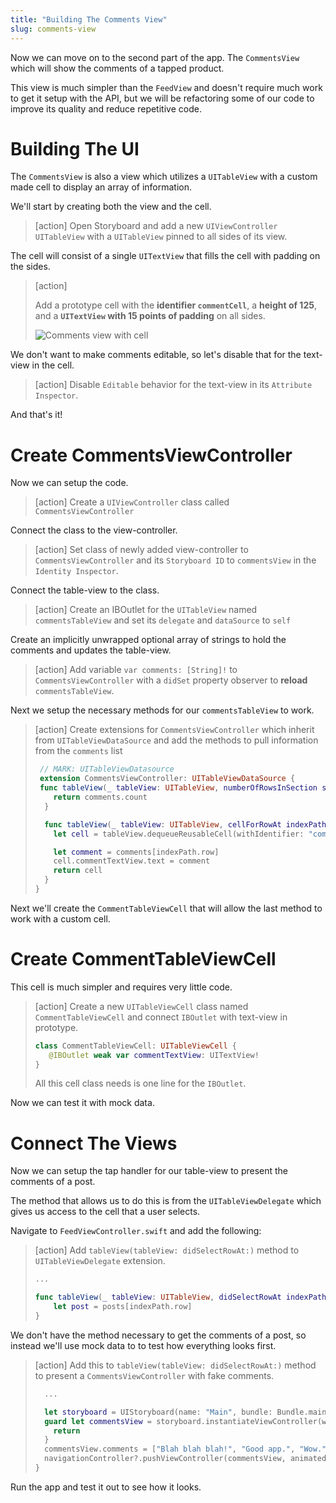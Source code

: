 ```yaml
---
title: "Building The Comments View"
slug: comments-view
---
```


Now we can move on to the second part of the app. The `CommentsView` which will show the comments of a tapped product.

This view is much simpler than the `FeedView` and doesn't require much work to get it setup with the API, but we will be refactoring some of our code to improve its quality and reduce repetitive code.

# Building The UI

The `CommentsView` is also a view which utilizes a `UITableView` with a custom made cell to display an array of information.

We'll start by creating both the view and the cell.

> [action]
> Open Storyboard and add a new `UIViewController` `UITableView` with a `UITableView` pinned to all sides of its view.

The cell will consist of a single `UITextView` that fills the cell with padding on the sides.

> [action]
>
> Add a prototype cell with the **identifier `commentCell`**, a **height of 125**, and a **`UITextView` with 15 points of padding** on all sides.
>
> ![Comments view with cell](assets/comments-view.png)

We don't want to make comments editable, so let's disable that for the text-view in the cell.

> [action]
> Disable `Editable` behavior for the text-view in its `Attribute Inspector`.

And that's it!

# Create CommentsViewController

Now we can setup the code.

> [action]
> Create a `UIViewController` class called `CommentsViewController`

Connect the class to the view-controller.

> [action]
> Set class of newly added view-controller to `CommentsViewController` and its `Storyboard ID` to `commentsView` in the `Identity Inspector`.

Connect the table-view to the class.

> [action]
> Create an IBOutlet for the `UITableView` named `commentsTableView` and set its `delegate` and `dataSource` to `self`

Create an implicitly unwrapped optional array of strings to hold the comments and updates the table-view.

> [action]
> Add variable `var comments: [String]!` to `CommentsViewController` with a `didSet` property observer to **reload** `commentsTableView`.

Next we setup the necessary methods for our `commentsTableView` to work.

> [action]
> Create extensions for `CommentsViewController` which inherit from `UITableViewDataSource` and add the methods to pull information from the `comments` list
>
> ```swift
>  // MARK: UITableViewDatasource
>  extension CommentsViewController: UITableViewDataSource {
>  func tableView(_ tableView: UITableView, numberOfRowsInSection section: Int) -> Int {
>     return comments.count
>   }
>
>   func tableView(_ tableView: UITableView, cellForRowAt indexPath: IndexPath) -> UITableViewCell {
>     let cell = tableView.dequeueReusableCell(withIdentifier: "commentCell", for: indexPath) as! CommentTableViewCell
>
>     let comment = comments[indexPath.row]
>     cell.commentTextView.text = comment
>     return cell
>   }
> }
>
> ```

Next we'll create the `CommentTableViewCell` that will allow the last method to work with a custom cell.

# Create CommentTableViewCell

This cell is much simpler and requires very little code.

> [action]
> Create a new `UITableViewCell` class named `CommentTableViewCell` and connect `IBOutlet` with text-view in prototype.
>
> ```swift
> class CommentTableViewCell: UITableViewCell {
>    @IBOutlet weak var commentTextView: UITextView!
> }
> ```
>
> All this cell class needs is one line for the `IBOutlet`.

Now we can test it with mock data.

# Connect The Views

Now we can setup the tap handler for our table-view to present the comments of a post.

The method that allows us to do this is from the `UITableViewDelegate` which gives us access to the cell that a user selects.

Navigate to `FeedViewController.swift` and add the following:

> [action]
> Add `tableView(tableView: didSelectRowAt:)` method to `UITableViewDelegate` extension.
>
> ```swift
> ...
>
> func tableView(_ tableView: UITableView, didSelectRowAt indexPath: IndexPath) {
>     let post = posts[indexPath.row]
> }
> ```

We don't have the method necessary to get the comments of a post, so instead we'll use mock data to to test how everything looks first.

> [action]
> Add this to `tableView(tableView: didSelectRowAt:)` method to present a `CommentsViewController` with fake comments.
>
> ```swift
>   ...
>
>   let storyboard = UIStoryboard(name: "Main", bundle: Bundle.main)
>   guard let commentsView = storyboard.instantiateViewController(withIdentifier: "commentsView") as? CommentsViewController else {
>     return
>   }
>   commentsView.comments = ["Blah blah blah!", "Good app.", "Wow."]
>   navigationController?.pushViewController(commentsView, animated: true)
> }
> ```

Run the app and test it out to see how it looks.
